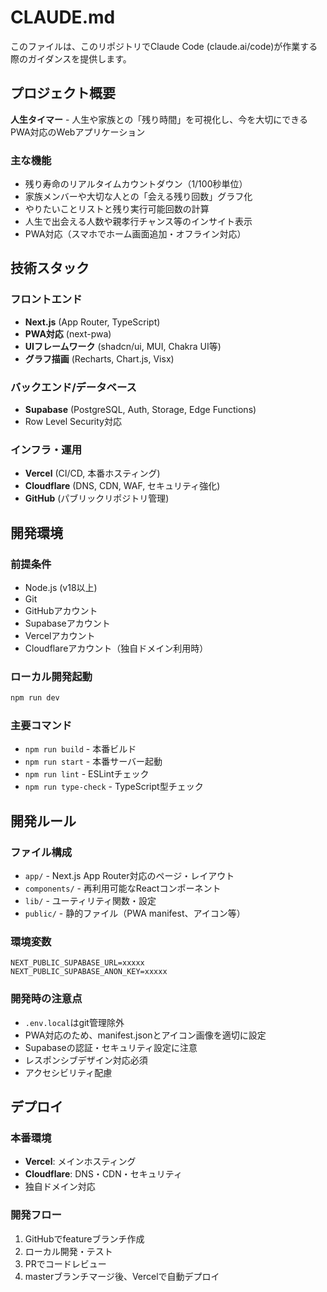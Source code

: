 # CLAUDE.md

このファイルは、このリポジトリでClaude Code (claude.ai/code)が作業する際のガイダンスを提供します。

## プロジェクト概要

**人生タイマー** - 人生や家族との「残り時間」を可視化し、今を大切にできるPWA対応のWebアプリケーション

### 主な機能
- 残り寿命のリアルタイムカウントダウン（1/100秒単位）
- 家族メンバーや大切な人との「会える残り回数」グラフ化
- やりたいことリストと残り実行可能回数の計算
- 人生で出会える人数や親孝行チャンス等のインサイト表示
- PWA対応（スマホでホーム画面追加・オフライン対応）

## 技術スタック

### フロントエンド
- **Next.js** (App Router, TypeScript)
- **PWA対応** (next-pwa)
- **UIフレームワーク** (shadcn/ui, MUI, Chakra UI等)
- **グラフ描画** (Recharts, Chart.js, Visx)

### バックエンド/データベース
- **Supabase** (PostgreSQL, Auth, Storage, Edge Functions)
- Row Level Security対応

### インフラ・運用
- **Vercel** (CI/CD, 本番ホスティング)
- **Cloudflare** (DNS, CDN, WAF, セキュリティ強化)
- **GitHub** (パブリックリポジトリ管理)

## 開発環境

### 前提条件
- Node.js (v18以上)
- Git
- GitHubアカウント
- Supabaseアカウント
- Vercelアカウント
- Cloudflareアカウント（独自ドメイン利用時）

### ローカル開発起動
```bash
npm run dev
```

### 主要コマンド
- `npm run build` - 本番ビルド
- `npm run start` - 本番サーバー起動
- `npm run lint` - ESLintチェック
- `npm run type-check` - TypeScript型チェック

## 開発ルール

### ファイル構成
- `app/` - Next.js App Router対応のページ・レイアウト
- `components/` - 再利用可能なReactコンポーネント
- `lib/` - ユーティリティ関数・設定
- `public/` - 静的ファイル（PWA manifest、アイコン等）

### 環境変数
```env
NEXT_PUBLIC_SUPABASE_URL=xxxxx
NEXT_PUBLIC_SUPABASE_ANON_KEY=xxxxx
```

### 開発時の注意点
- `.env.local`はgit管理除外
- PWA対応のため、manifest.jsonとアイコン画像を適切に設定
- Supabaseの認証・セキュリティ設定に注意
- レスポンシブデザイン対応必須
- アクセシビリティ配慮

## デプロイ

### 本番環境
- **Vercel**: メインホスティング
- **Cloudflare**: DNS・CDN・セキュリティ
- 独自ドメイン対応

### 開発フロー
1. GitHubでfeatureブランチ作成
2. ローカル開発・テスト
3. PRでコードレビュー
4. masterブランチマージ後、Vercelで自動デプロイ